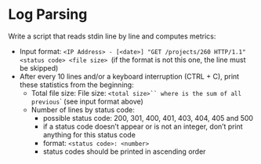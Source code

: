 # Log Parsing

Write a script that reads stdin line by line and computes metrics:

- Input format: `<IP Address> - [<date>] "GET /projects/260 HTTP/1.1" <status code> <file size> `(if the format is not this one, the line must be skipped)
- After every 10 lines and/or a keyboard interruption (CTRL + C), print these statistics from the beginning:
  - Total file size: File size: `<total size>``
where `<total size>` is the sum of all previous `<file size>` (see input format above)
  - Number of lines by status code:
     - possible status code: 200, 301, 400, 401, 403, 404, 405 and 500
     - if a status code doesn’t appear or is not an integer, don’t print anything for this status code
     - format: `<status code>: <number>`
     - status codes should be printed in ascending order
